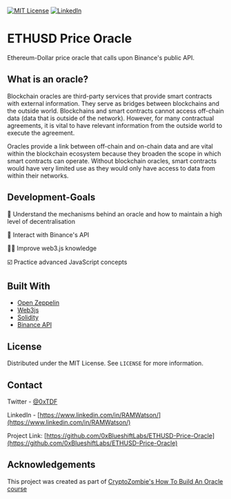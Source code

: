 


[![MIT License][license-shield]][license-url]
[![LinkedIn][linkedin-shield]][linkedin-url]


# ETHUSD Price Oracle

Ethereum-Dollar price oracle that calls upon Binance's public API.

## What is an oracle?

Blockchain oracles are third-party services that provide smart contracts with external information. They serve as bridges between blockchains and the outside world.
Blockchains and smart contracts cannot access off-chain data (data that is outside of the network). However, for many contractual agreements, it is vital to have relevant information from the outside world to execute the agreement.

Oracles provide a link between off-chain and on-chain data and are vital within the blockchain ecosystem because they broaden the scope in which smart contracts can operate. Without blockchain oracles, smart contracts would have very limited use as they would only have access to data from within their networks. 







## Development-Goals


🧰 Understand the mechanisms behind an oracle and how to maintain a high level of decentralisation

🤖 Interact with Binance's API

🦸‍♂️ Improve web3.js knowledge

☑️ Practice advanced JavaScript concepts




## Built With

* [Open Zeppelin](https://openzeppelin.com/)
* [Web3js](https://web3js.readthedocs.io/en/v1.3.4/)
* [Solidity](https://docs.soliditylang.org/en/v0.8.6/)
* [Binance API](https://binance-docs.github.io/apidocs/spot/en/#change-log)



<!-- LICENSE -->
## License

Distributed under the MIT License. See `LICENSE` for more information.



<!-- CONTACT -->
## Contact

Twitter - [@0xTDF](https://twitter.com/0xTDF)

LinkedIn - [https://www.linkedin.com/in/RAMWatson/](https://www.linkedin.com/in/RAMWatson/)

Project Link: [https://github.com/0xBlueshiftLabs/ETHUSD-Price-Oracle](https://github.com/0xBlueshiftLabs/ETHUSD-Price-Oracle)



<!-- ACKNOWLEDGEMENTS -->
## Acknowledgements
This project was created as part of [CryptoZombie's How To Build An Oracle course](https://cryptozombies.io/en/course)





<!-- MARKDOWN LINKS & IMAGES -->
<!-- https://www.markdownguide.org/basic-syntax/#reference-style-links -->
[license-shield]: https://img.shields.io/github/license/othneildrew/Best-README-Template.svg?style=for-the-badge
[license-url]: https://github.com/othneildrew/Best-README-Template/blob/master/LICENSE.txt
[linkedin-shield]: https://img.shields.io/badge/-LinkedIn-black.svg?style=for-the-badge&logo=linkedin&colorB=555
[linkedin-url]: https://www.linkedin.com/in/RAMWatson/

